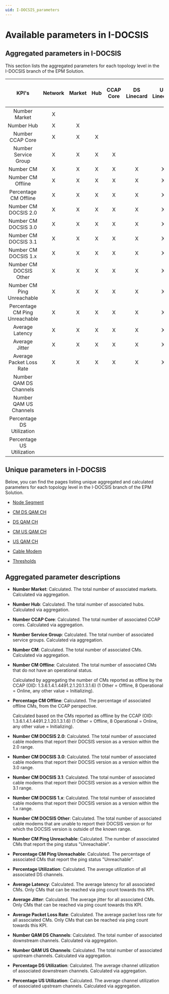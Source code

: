 ```yaml
---
uid: I-DOCSIS_parameters
---
```



# Available parameters in I-DOCSIS

## Aggregated parameters in I-DOCSIS

This section lists the aggregated parameters for each topology level in the I-DOCSIS branch of the EPM Solution.

| KPI's | Network | Market | Hub | CCAP Core | DS Linecard | US Linecard | DS Port | US Port | Node Segment | Service Group [Fiber Node] | DS Service Group | US Service Group |
| :---: | :-----: | :----: | :---: | :-----: | :---------: | :---------: | :-----: | :-----: | :----------: | :------------------------: | :--------------: | :--------------: |
| Number Market|X||||||||||||
| Number Hub|X|X|||||||||||
| Number CCAP Core|X|X|X||||||||||
| Number Service Group|X|X|X|X|||||||||
| Number CM|X|X|X|X|X|X|X|X|X|X|X|X|
| Number CM Offline|X|X|X|X|X|X|X|X|X|X|X|X|
| Percentage CM Offline|X|X|X|X|X|X|X|X|X|X|X|X|
| Number CM DOCSIS 2.0|X|X|X|X|X|X|X|X|X|X|X|X|
| Number CM DOCSIS 3.0|X|X|X|X|X|X|X|X|X|X|X|X|
| Number CM DOCSIS 3.1|X|X|X|X|X|X|X|X|X|X|X|X|
| Number CM DOCSIS 1.x|X|X|X|X|X|X|X|X|X|X|X|X|
| Number CM DOCSIS Other|X|X|X|X|X|X|X|X|X|X|X|X|
| Number CM Ping Unreachable|X|X|X|X|X|X|X|X|X|X|X|X|
| Percentage CM Ping Unreachable|X|X|X|X|X|X|X|X|X|X|X|X|
| Average Latency|X|X|X|X|X|X|X|X|X|X|X|X|
| Average Jitter|X|X|X|X|X|X|X|X|X|X|X|X|
| Average Packet Loss Rate|X|X|X|X|X|X|X|X|X|X|X|X|
| Number QAM DS Channels|||||||||X|X|X||
| Number QAM US Channels|||||||||X|X||X|
| Percentage DS Utilization|||||||X||X|X|X||
| Percentage US Utilization||||||||X|X|X||X|

## Unique parameters in I-DOCSIS

Below, you can find the pages listing unique aggregated and calculated parameters for each topology level in the I-DOCSIS branch of the EPM Solution.

- [Node Segment](xref:I-DOCSIS_parameters_node_segment)

- [CM DS QAM CH](xref:I-DOCSIS_parameters_cm_ds_qam_ch)

- [DS QAM CH](xref:I-DOCSIS_parameters_ds_qam_ch)

- [CM US QAM CH](xref:I-DOCSIS_parameters_cm_us_qam_ch)

- [US QAM CH](xref:I-DOCSIS_parameters_us_qam_ch)

<!-- - [DS OFDM CH](xref:I-DOCSIS_parameters_ds_ofdm_ch)

- [US OFDMA CH](xref:I-DOCSIS_parameters_us_ofdma_ch)
 -->
- [Cable Modem](xref:I-DOCSIS_parameters_cable_modem)

- [Thresholds](xref:I-DOCSIS_parameters_thresholds)

## Aggregated parameter descriptions

- **Number Market**: Calculated. The total number of associated markets. Calculated via aggregation.

- **Number Hub**: Calculated. The total number of associated hubs. Calculated via aggregation.

- **Number CCAP Core**: Calculated. The total number of associated CCAP cores. Calculated via aggregation.

- **Number Service Group**: Calculated. The total number of associated service groups. Calculated via aggregation.

- **Number CM**: Calculated. The total number of associated CMs. Calculated via aggregation.

- **Number CM Offline**: Calculated. The total number of associated CMs that do not have an operational status.

  Calculated by aggregating the number of CMs reported as offline by the CCAP (OID: 1.3.6.1.4.1.4491.2.1.20.1.3.1.6) (1 Other = Offline, 8 Operational = Online, any other value = Initializing).

- **Percentage CM Offline**: Calculated. The percentage of associated offline CMs, from the CCAP perspective.

  Calculated based on the CMs reported as offline by the CCAP (OID: 1.3.6.1.4.1.4491.2.1.20.1.3.1.6) (1 Other = Offline, 8 Operational = Online, any other value = Initializing).

- **Number CM DOCSIS 2.0**: Calculated. The total number of associated cable modems that report their DOCSIS version as a version within the 2.0 range.

- **Number CM DOCSIS 3.0**: Calculated. The total number of associated cable modems that report their DOCSIS version as a version within the 3.0 range.

- **Number CM DOCSIS 3.1**: Calculated. The total number of associated cable modems that report their DOCSIS version as a version within the 3.1 range.

- **Number CM DOCSIS 1.x**: Calculated. The total number of associated cable modems that report their DOCSIS version as a version within the 1.x range.

- **Number CM DOCSIS Other**: Calculated. The total number of associated cable modems that are unable to report their DOCSIS version or for which the DOCSIS version is outside of the known range.

- **Number CM Ping Unreachable**: Calculated. The number of associated CMs that report the ping status "Unreachable".

- **Percentage CM Ping Unreachable**: Calculated. The percentage of associated CMs that report the ping status "Unreachable".

- **Percentage Utilization**: Calculated. The average utilization of all associated DS channels.

- **Average Latency**: Calculated. The average latency for all associated CMs. Only CMs that can be reached via ping count towards this KPI.

- **Average Jitter**: Calculated. The average jitter for all associated CMs. Only CMs that can be reached via ping count towards this KPI.

- **Average Packet Loss Rate**: Calculated. The average packet loss rate for all associated CMs. Only CMs that can be reached via ping count towards this KPI.

- **Number QAM DS Channels**: Calculated. The total number of associated downstream channels. Calculated via aggregation.

- **Number QAM US Channels**: Calculated. The total number of associated upstream channels. Calculated via aggregation.

- **Percentage DS Utilization**: Calculated. The average channel utilization of associated downstream channels. Calculated via aggregation.

- **Percentage US Utilization**: Calculated. The average channel utilization of associated upstream channels. Calculated via aggregation.

